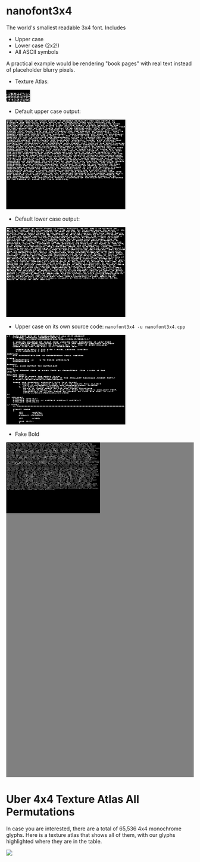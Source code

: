 # nanofont3x4
The world's smallest readable 3x4 font.  Includes

* Upper case
* Lower case (2x2!)
* All ASCII symbols

A practical example would be rendering "book pages" with real text instead of placeholder blurry pixels.

* Texture Atlas:

<img src="https://raw.githubusercontent.com/Michaelangel007/nanofont3x4/master/nanofont3x4.bmp">

* Default upper case output:

<img src="https://raw.githubusercontent.com/Michaelangel007/nanofont3x4/master/output_declaration_upper3x4.bmp"> 

* Default lower case output:

<img src="https://raw.githubusercontent.com/Michaelangel007/nanofont3x4/master/output_declaration_lower3x4.bmp">

* Upper case on its own source code:
   `nanofont3x4 -u nanofont3x4.cpp`

<img src="https://raw.githubusercontent.com/Michaelangel007/nanofont3x4/master/output_nanofont3x4_upper.bmp">

* Fake Bold

<img src="https://raw.githubusercontent.com/Michaelangel007/nanofont3x4/master/output_bold_sources_ken.png">

# Uber 4x4 Texture Atlas All Permutations 

In case you are interested, there are a total of 65,536 4x4 monochrome glyphs. Here is a texture atlas that shows all of them, with our glyphs highlighted where they are in the table.

<img src="https://raw.githubusercontent.com/Michaelangel007/nanofont3x4/master/1289x1290_8bit_textureatlas.bmp">
